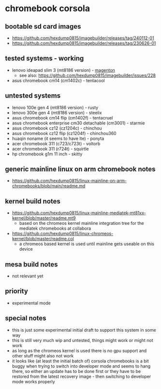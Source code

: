 # chromebook corsola

## bootable sd card images

- https://github.com/hexdump0815/imagebuilder/releases/tag/240112-01
- https://github.com/hexdump0815/imagebuilder/releases/tag/230626-01

## tested systems - working

- lenovo ideapad slim 3 (mt8186 version) - [magenton](https://github.com/hexdump0815/imagebuilder-doc/blob/main/chromebooks/systems/corsola/magneton.md)
  - see also: https://github.com/hexdump0815/imagebuilder/issues/228
- asus chromebook cm14 (cm1402c) - tentacool

## untested systems

- lenovo 100e gen 4 (mt8186 version) - rusty
- lenovo 300e gen 4 (mt8186 version) - steelix
- asus chromebook cm14 flip (cm1402f) - tentacruel
- asus chromebook enterprise cm30 detachable (cm3001) - starmie
- asus chromebook cz12 (cz1204c) - chinchou
- asus chromebook cz12 flip (cz1204f) - chinchou360
- huaqin noname (it seems to have lte) - ponyta
- acer chromebook 311 (c723/c723t) - voltorb
- acer chromebook 311 (r724t) - squirtle
- hp chromebook g1m 11 inch - skitty

## generic mainline linux on arm chromebook notes

- https://github.com/hexdump0815/linux-mainline-on-arm-chromebooks/blob/main/readme.md

## kernel build notes

- https://github.com/hexdump0815/linux-mainline-mediatek-mt81xx-kernel/blob/master/readme.mt9
  - based on the chromeos kernel mainline integration tree for the mediatek chromebooks at collabora
- https://github.com/hexdump0815/linux-chromeos-kernel/blob/master/readme.col
  - a chromeos based kernel is used until mainline gets useable on this device

## mesa build notes

- not relevant yet

## priority

- experimental mode

## special notes

- this is just some experimental initial draft to support this system in some
  way
- this is still very much wip and untested, things might work or might not work
- as long as the chromeos kernel is used there is no gpu support and other
  stuff might also not work
- it looks like (at least the initial batch of) corsola chromebooks is a bit
  buggy when trying to switch into developer mode and seems to hang there, so
either an update has to be done first or they have to be restored from the
latest recovery image - then switching to developer mode works properly
